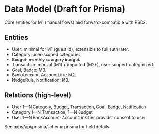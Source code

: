 # Data Model (Draft for Prisma)

Core entities for M1 (manual flows) and forward-compatible with PSD2.

## Entities
- User: minimal for M1 (guest id), extensible to full auth later.
- Category: user-scoped categories.
- Budget: monthly category budget.
- Transaction: manual (M1) + imported (M2+), user-scoped, categorized.
- Goal, Badge: M3.
- BankAccount, AccountLink: M2.
- NudgeRule, Notification: M3.

## Relations (high-level)
- User 1—N Category, Budget, Transaction, Goal, Badge, Notification
- Category 1—N Transaction, 1—N Budget
- User 1—N BankAccount; AccountLink ties provider consent to user

See apps/api/prisma/schema.prisma for field details.

